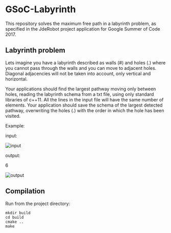# GSoC-Labyrinth
This repository solves the maximum free path in a labyrinth problem, as specified in the JdeRobot project application for Google Summer of Code 2017.

## Labyrinth problem
Lets imagine you have a labyrinth described as walls (#) and holes (.) where you cannot
pass through the walls and you can move to adjacent holes. Diagonal adjacencies will
not be taken into account, only vertical and horizontal.

Your applications should find the largest pathway moving only between holes, reading
the labyrinth schema from a txt file, using only standard libraries of c++11. All the lines in
the input file will have the same number of elements. Your application should save the
schema of the largest detected pathway, overwriting the holes (.) with the order in which
the hole has been visited.

Example:

input:

![input](http://i.imgur.com/nMoZOXH.png)

output:

6

![output](http://i.imgur.com/FM3eSt1.png)

## Compilation
Run from the project directory:

```
mkdir build
cd build
cmake ..
make
```
